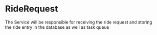 # RideRequest
The Service will be responsible for receiving the ride request and storing the ride entry in the database as well as task queue
